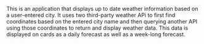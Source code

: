 This is an application that displays up to date weather information based on a user-entered city. It uses two third-party weather APi to first find coordinates based on the entered city name and then querying another API using those coordinates to return and display weather data. This data is displayed on cards as a daily forecast as well as a week-long forecast.
